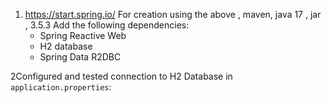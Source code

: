 1. https://start.spring.io/
For creation using the above , maven, java 17 , jar , 3.5.3
Add the following dependencies:
   - Spring Reactive Web
   - H2 database
   - Spring Data R2DBC

2Configured and tested connection to H2 Database in `application.properties`:
```properties